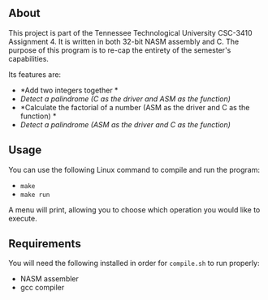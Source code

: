 
## About

This project is part of the Tennessee Technological University CSC-3410 Assignment 4. It is written in both 32-bit NASM assembly and C. The purpose of this program is to re-cap the entirety of the semester's capabilities. 

Its features are:
- *Add two integers together *
- *Detect a palindrome (C as the driver and ASM as the function)*
- *Calculate the factorial of a number (ASM as the driver and C as the function) *
- *Detect a palindrome (ASM as the driver and C as the function)*


## Usage

You can use the following Linux command to compile and run the program:

- `make` 
- `make run`

A menu will print, allowing you to choose which operation you would like to execute.

## Requirements 

You will need the following installed in order for `compile.sh` to run properly:
- NASM assembler 
- gcc compiler 
